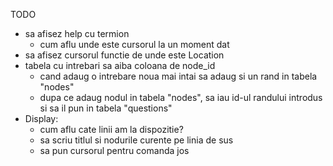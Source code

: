 TODO
- sa afisez help cu termion
	- cum aflu unde este cursorul la un moment dat
- sa afisez cursorul functie de unde este Location
- tabela cu intrebari sa aiba coloana de node_id
	- cand adaug o intrebare noua mai intai sa adaug si un rand in tabela "nodes"
	- dupa ce adaug nodul in tabela "nodes", sa iau id-ul randului introdus si sa il pun in tabela "questions"
- Display:
	- cum aflu cate linii am la dispozitie?
	- sa scriu titlul si nodurile curente pe linia de sus
	- sa pun cursorul pentru comanda jos
